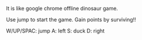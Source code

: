 It is like google chrome offline dinosaur game.

Use jump to start the game. Gain points by surviving!!

W/UP/SPAC: jump
A: left
S: duck
D: right